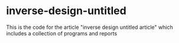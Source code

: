 # inverse-design-untitled
This is the code for the article "inverse design untitled article" which includes a collection of programs and reports
